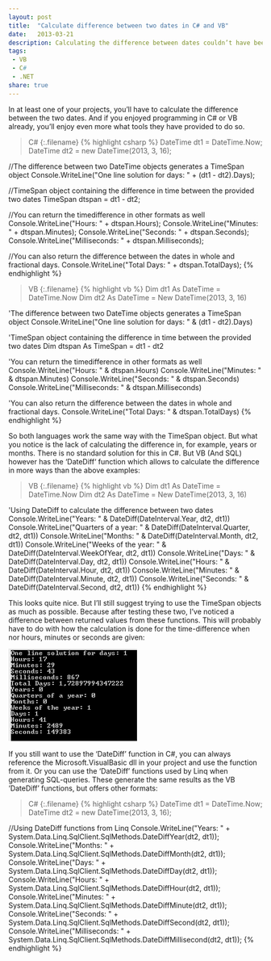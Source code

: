 ```yaml
---
layout: post
title:  "Calculate difference between two dates in C# and VB"
date:   2013-03-21
description: Calculating the difference between dates couldn’t have been easier as in C# or VB. I’ll show you how in both languages and how to calculate the difference in years and months and more.
tags:
 - VB
 - C#
 - .NET
share: true
---
```

In at least one of your projects, you’ll have to calculate the difference between the two dates. And if you enjoyed programming in C# or VB already, you’ll enjoy even more what tools they have provided to do so.

>C#
{:.filename}
{% highlight csharp %}
DateTime dt1 = DateTime.Now;
DateTime dt2 = new DateTime(2013, 3, 16);

//The difference between two DateTime objects generates a TimeSpan object
Console.WriteLine("One line solution for days: " + (dt1 - dt2).Days);

//TimeSpan object containing the difference in time between the provided two dates
TimeSpan dtspan = dt1 - dt2;

//You can return the timedifference in other formats as well
Console.WriteLine("Hours: " + dtspan.Hours);
Console.WriteLine("Minutes: " + dtspan.Minutes);
Console.WriteLine("Seconds: " + dtspan.Seconds);
Console.WriteLine("Milliseconds: " + dtspan.Milliseconds);

//You can also return the difference between the dates in whole and fractional days.
Console.WriteLine("Total Days: " + dtspan.TotalDays);
{% endhighlight %}

>VB
{:.filename}
{% highlight vb %}
Dim dt1 As DateTime = DateTime.Now
Dim dt2 As DateTime = New DateTime(2013, 3, 16)

'The difference between two DateTime objects generates a TimeSpan object
Console.WriteLine("One line solution for days: " & (dt1 - dt2).Days)

'TimeSpan object containing the difference in time between the provided two dates
Dim dtspan As TimeSpan = dt1 - dt2

'You can return the timedifference in other formats as well
Console.WriteLine("Hours: " & dtspan.Hours)
Console.WriteLine("Minutes: " & dtspan.Minutes)
Console.WriteLine("Seconds: " & dtspan.Seconds)
Console.WriteLine("Milliseconds: " & dtspan.Milliseconds)

'You can also return the difference between the dates in whole and fractional days.
Console.WriteLine("Total Days: " & dtspan.TotalDays)
{% endhighlight %}

So both languages work the same way with the TimeSpan object. But what you notice is the lack of calculating the difference in, for example, years or months. There is no standard solution for this in C#. But VB (And SQL) however has the ‘DateDiff‘ function which allows to calculate the difference in more ways than the above examples:

>VB
{:.filename}
{% highlight vb %}
Dim dt1 As DateTime = DateTime.Now
Dim dt2 As DateTime = New DateTime(2013, 3, 16)

'Using DateDiff to calculate the difference between two dates
Console.WriteLine("Years: " & DateDiff(DateInterval.Year, dt2, dt1))
Console.WriteLine("Quarters of a year: " & DateDiff(DateInterval.Quarter, dt2, dt1))
Console.WriteLine("Months: " & DateDiff(DateInterval.Month, dt2, dt1))
Console.WriteLine("Weeks of the year: " & DateDiff(DateInterval.WeekOfYear, dt2, dt1))
Console.WriteLine("Days: " & DateDiff(DateInterval.Day, dt2, dt1))
Console.WriteLine("Hours: " & DateDiff(DateInterval.Hour, dt2, dt1))
Console.WriteLine("Minutes: " & DateDiff(DateInterval.Minute, dt2, dt1))
Console.WriteLine("Seconds: " & DateDiff(DateInterval.Second, dt2, dt1))
{% endhighlight %}

This looks quite nice. But I’ll still suggest trying to use the TimeSpan objects as much as possible. Because after testing these two, I’ve noticed a difference between returned values from these functions. This will probably have to do with how the calculation is done for the time-difference when nor hours, minutes or seconds are given:

![Date Difference](/assets/images/datedifference.png "datedifference")

If you still want to use the ‘DateDiff’ function in C#, you can always reference the Microsoft.VisualBasic dll in your project and use the function from it. Or you can use the ‘DateDiff’ functions used by Linq when generating SQL-queries. These generate the same results as the VB ‘DateDiff’ functions, but offers other formats:

>C#
{:.filename}
{% highlight csharp %}
DateTime dt1 = DateTime.Now;
DateTime dt2 = new DateTime(2013, 3, 16);

//Using DateDiff functions from Linq
Console.WriteLine("Years: " + System.Data.Linq.SqlClient.SqlMethods.DateDiffYear(dt2, dt1));
Console.WriteLine("Months: " + System.Data.Linq.SqlClient.SqlMethods.DateDiffMonth(dt2, dt1));
Console.WriteLine("Days: " + System.Data.Linq.SqlClient.SqlMethods.DateDiffDay(dt2, dt1));
Console.WriteLine("Hours: " + System.Data.Linq.SqlClient.SqlMethods.DateDiffHour(dt2, dt1));
Console.WriteLine("Minutes: " + System.Data.Linq.SqlClient.SqlMethods.DateDiffMinute(dt2, dt1));
Console.WriteLine("Seconds: " + System.Data.Linq.SqlClient.SqlMethods.DateDiffSecond(dt2, dt1));
Console.WriteLine("Milliseconds: " + System.Data.Linq.SqlClient.SqlMethods.DateDiffMillisecond(dt2, dt1));
{% endhighlight %}